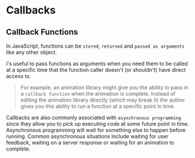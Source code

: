 # Callbacks

## Callback Functions

In JavaScript, functions can be `stored`, `returned` and `passed as arguments`
like any other object.

I's useful to pass functions as arguments when you need them to be called at a
specific time that the function caller doesn't (or shouldn't) have direct
access to.

> For example, an animation library might give you the ability to pass in a
`callback function` when the animation is complete. Instead of editing the
animation library directly (which may break it) the author gives you this
ability to run a function at a specific point in time.

Callbacks are also commonly associated with `asynchronous programming` since
they allow you to pick up executing code at some future point in time.
Asynchronous programming will wait for something else to happen before running.
Common asynchronous situations include waiting for user feedback, waiting on a
server response or waiting for an animation to complete.
